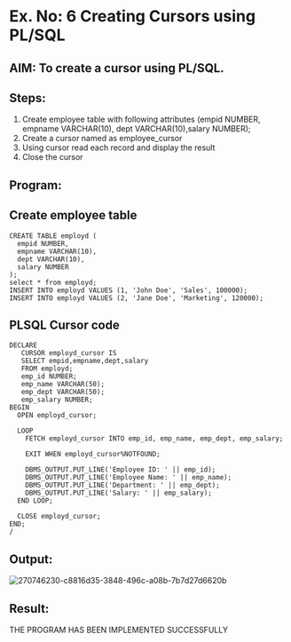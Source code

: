 # Ex. No: 6 Creating Cursors using PL/SQL

## AIM: To create a cursor using PL/SQL.

## Steps:
1. Create employee table with following attributes (empid NUMBER, empname VARCHAR(10), dept VARCHAR(10),salary NUMBER);
2. Create a cursor named as employee_cursor
3. Using cursor read each record and display the result
4. Close the cursor

## Program:
## Create employee table
```
CREATE TABLE employd (
  empid NUMBER,
  empname VARCHAR(10),
  dept VARCHAR(10),
  salary NUMBER
);
select * from employd;
INSERT INTO employd VALUES (1, 'John Doe', 'Sales', 100000);
INSERT INTO employd VALUES (2, 'Jane Doe', 'Marketing', 120000);
```

## PLSQL Cursor code
```
DECLARE
   CURSOR employd_cursor IS
   SELECT empid,empname,dept,salary
   FROM employd;
   emp_id NUMBER;
   emp_name VARCHAR(50);
   emp_dept VARCHAR(50);
   emp_salary NUMBER;
BEGIN
  OPEN employd_cursor;

  LOOP
    FETCH employd_cursor INTO emp_id, emp_name, emp_dept, emp_salary;

    EXIT WHEN employd_cursor%NOTFOUND;

    DBMS_OUTPUT.PUT_LINE('Employee ID: ' || emp_id);
    DBMS_OUTPUT.PUT_LINE('Employee Name: ' || emp_name);
    DBMS_OUTPUT.PUT_LINE('Department: ' || emp_dept);
    DBMS_OUTPUT.PUT_LINE('Salary: ' || emp_salary);
  END LOOP;

  CLOSE employd_cursor;
END;
/
```
## Output:
![270746230-c8816d35-3848-496c-a08b-7b7d27d6620b](https://github.com/Aravindsamy04/Ex-no-6-Creating-Cursors-using-PL-SQL/assets/113497037/7321353c-342f-4fa5-897b-3a9ca1d3545a)

## Result:
THE PROGRAM HAS BEEN IMPLEMENTED SUCCESSFULLY
